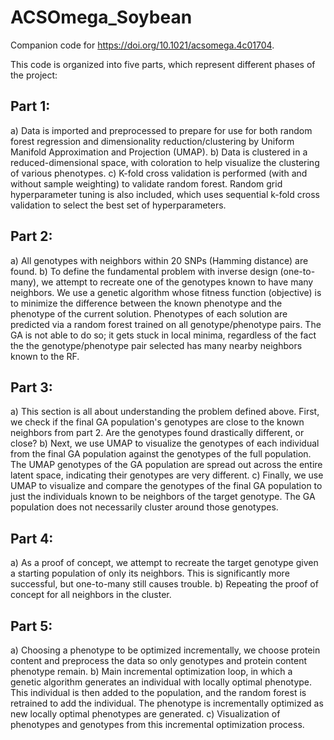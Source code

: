 # ACSOmega_Soybean
Companion code for https://doi.org/10.1021/acsomega.4c01704.

This code is organized into five parts, which represent different phases of the project:

## Part 1:
a) Data is imported and preprocessed to prepare for use for both random forest regression and dimensionality reduction/clustering by Uniform Manifold Approximation and Projection (UMAP).
b) Data is clustered in a reduced-dimensional space, with coloration to help visualize the clustering of various phenotypes. 
c) K-fold cross validation is performed (with and without sample weighting) to  validate random forest. Random grid hyperparameter tuning is also included, which uses sequential k-fold cross validation to select the best set of hyperparameters.

## Part 2:
a) All genotypes with neighbors within 20 SNPs (Hamming distance) are found.
b) To define the fundamental problem with inverse design (one-to-many), we attempt to recreate one of the genotypes known to have many neighbors. We use a genetic algorithm whose fitness function (objective) is to minimize the difference between the known phenotype and the phenotype of the current solution. Phenotypes of each solution are predicted via a random forest trained on all genotype/phenotype pairs. The GA is not able to do so; it gets stuck in local minima, regardless of the fact the the genotype/phenotype pair selected has many nearby neighbors known to the RF.

## Part 3:
a) This section is all about understanding the problem defined above. First, we check if the final GA population's genotypes are close to the known neighbors from part 2. Are the genotypes found drastically different, or close?
b) Next, we use UMAP to visualize the genotypes of each individual from the final GA population against the genotypes of the full population. The UMAP genotypes of the GA population are spread out across the entire latent space, indicating their genotypes are very different.
c) Finally, we use UMAP to visualize and compare the genotypes of the final GA population to just the individuals known to be neighbors of the target genotype. The GA population does not necessarily cluster around those genotypes.

## Part 4:
a) As a proof of concept, we attempt to recreate the target genotype given a starting population of only its neighbors. This is significantly more successful, but one-to-many still causes trouble.
b) Repeating the proof of concept for all neighbors in the cluster.

## Part 5:
a) Choosing a phenotype to be optimized incrementally, we choose protein content and preprocess the data so only genotypes and protein content phenotype remain.
b) Main incremental optimization loop, in which a genetic algorithm generates an individual with locally optimal phenotype. This individual is then added to the population, and the random forest is retrained to add the individual. The phenotype is incrementally optimized as new locally optimal phenotypes are generated.
c) Visualization of phenotypes and genotypes from this incremental optimization process.
